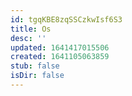 ```yaml
---
id: tgqKBE8zqSSCzkwIsf6S3
title: Os
desc: ''
updated: 1641417015506
created: 1641105063859
stub: false
isDir: false
---
```


